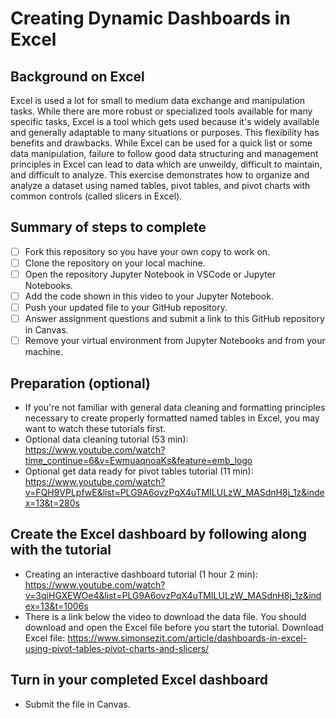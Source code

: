 # Creating Dynamic Dashboards in Excel

## Background on Excel

Excel is used a lot for small to medium data exchange and manipulation tasks. While there are more robust or specialized tools available for many specific tasks, Excel is a tool which gets used because it's widely available and generally adaptable to many situations or purposes. This flexibility has benefits and drawbacks. While Excel can be used for a quick list or some data manipulation, failure to follow good data structuring and management principles in Excel can lead to data which are unweildy, difficult to maintain, and difficult to analyze. This exercise demonstrates how to organize and analyze a dataset using named tables, pivot tables, and pivot charts with common controls (called slicers in Excel).

## Summary of steps to complete

- [ ] Fork this repository so you have your own copy to work on.
- [ ] Clone the repository on your local machine. 
- [ ] Open the repository Jupyter Notebook in VSCode or Jupyter Notebooks.
- [ ] Add the code shown in this video to your Jupyter Notebook.
- [ ] Push your updated file to your GitHub repository.
- [ ] Answer assignment questions and submit a link to this GitHub repository in Canvas.
- [ ] Remove your virtual environment from Jupyter Notebooks and from your machine.

## Preparation (optional)

* If you're not familiar with general data cleaning and formatting principles necessary to create properly formatted named tables in Excel, you may want to watch these tutorials first.
* Optional data cleaning tutorial (53 min): https://www.youtube.com/watch?time_continue=6&v=EwmuaqnoaKs&feature=emb_logo
* Optional get data ready for pivot tables tutorial (11 min): https://www.youtube.com/watch?v=FQH9VPLpfwE&list=PLG9A6ovzPqX4uTMILULzW_MASdnH8j_1z&index=13&t=280s


## Create the Excel dashboard by following along with the tutorial

* Creating an interactive dashboard tutorial (1 hour 2 min): https://www.youtube.com/watch?v=3qiHGXEWOe4&list=PLG9A6ovzPqX4uTMILULzW_MASdnH8j_1z&index=13&t=1006s
* There is a link below the video to download the data file. You should download and open the Excel file before you start the tutorial. Download Excel file: https://www.simonsezit.com/article/dashboards-in-excel-using-pivot-tables-pivot-charts-and-slicers/

## Turn in your completed Excel dashboard

* Submit the file in Canvas.
